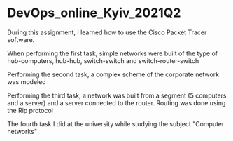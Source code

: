 # DevOps_online_Kyiv_2021Q2
During this assignment, I learned how to use the Cisco Packet Tracer software. 

When performing the first task, simple networks were built of the type of hub-computers, hub-hub, switch-switch and switch-router-switch 

Performing the second task, a complex scheme of the corporate network was modeled

Performing the third task, a network was built from a segment (5 computers and a server) and a server connected to the router. 
Routing was done using the Rip protocol

The fourth task I did at the university while studying the subject "Computer networks"
